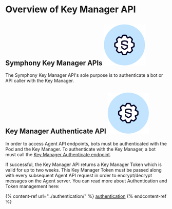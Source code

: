 # Overview of Key Manager API

## Symphony Key Manager APIs <img src="../../.gitbook/assets/Symphony API.png" alt="" data-size="line">

The Symphony Key Manager API's sole purpose is to authenticate a bot or API caller with the Key Manager.

## Key Manager Authenticate API <img src="../../.gitbook/assets/Symphony API.png" alt="" data-size="line">

In order to access Agent API endpoints, bots must be authenticated with the Pod and the Key Manager. To authenticate with the Key Manager, a bot must call the [Key Manager Authenticate endpoint](https://developers.symphony.com/restapi/main/bot-authentication/rsa-key-manager-authenticate).

If successful, the Key Manager API returns a Key Manager Token which is valid for up to two weeks. This Key Manager Token must be passed along with every subsequent Agent API request in order to encrypt/decrypt messages on the Agent server. You can read more about Authentication and Token management here:

{% content-ref url="../authentication/" %}
[authentication](../authentication/)
{% endcontent-ref %}
